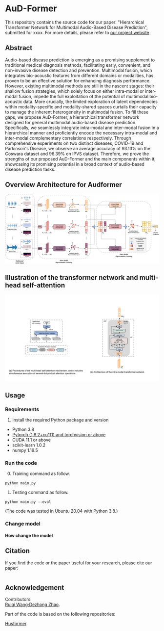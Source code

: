 # AuD-Former
This repository contains the source code for our paper: "Hierarchical Transformer Network for Multimodal Audio-Based Disease Prediction", submitted for xxxx. 
For more details, please refer to [our project website](xxxx)


## Abstract
Audio-based disease prediction is emerging as a promising supplement to traditional medical diagnosis methods, facilitating early, convenient, and non-invasive disease detection and prevention. Multimodal fusion, which integrates bio-acoustic features from different domains or modalities, has proven to be an effective solution for enhancing diagnosis performance. However, existing multimodal methods are still in the nascent stages: their shallow fusion strategies, which solely focus on either intra-modal or inter-modal fusion, impede the full exploitation of the potential of multimodal bio-acoustic data. More crucially, the limited exploration of latent dependencies within modality-specific and modality-shared spaces curtails their capacity to manage the inherent heterogeneity in multimodal fusion. To fill these gaps, we propose AuD-Former, a hierarchical transformer network designed for general multimodal audio-based disease prediction. Specifically, we seamlessly integrate intra-modal and inter-modal fusion in a hierarchical manner and proficiently encode the necessary intra-modal and inter-modal complementary correlations respectively. Through comprehensive experiments on two distinct diseases, COVID-19 and Parkinson's Disease, we observe an average accuracy of 93.13% on the Coswara dataset and 96.39% on IPVS dataset. Therefore, we prove the strengths of our proposed AuD-Former and the main components within it, showcasing its promising potential in a broad context of audio-based disease prediction tasks.


## Overview Architecture for Audformer
<div align=center>
<img src="/figures/Framework-AuDFormer.png" width="800" />
</div>  

## Illustration of the transformer network and multi-head self-attention

<div align=center>
<img src="/figures/SAAT.png" width="800" />
</div>  

## Usage
### Requirements
1. Install the required Python package and version

- Python 3.8
- [Pytorch (1.8.2+cu111) and torchvision or above](https://pytorch.org/)
- CUDA  11.1 or above
- scikit-learn  1.0.2
- numpy 1.19.5


### Run the code

0. Training command as follow. 
```
python main.py
```

1. Testing command as follow.
```
python main.py --eval
```

(The code was tested in Ubuntu 20.04 with Python 3.8.)
### Change model

#### How change the model

## Citation
If you find the code or the paper useful for your research, please cite our paper:
```

```

## Acknowledgement

Contributors:  
[Ruiqi Wang](https://github.com/R7-Robot);[Dezhong Zhao](https://github.com/zdz0086).

Part of the code is based on the following repositories:  

[Husformer](https://github.com/SMARTlab-Purdue/Husformer).




